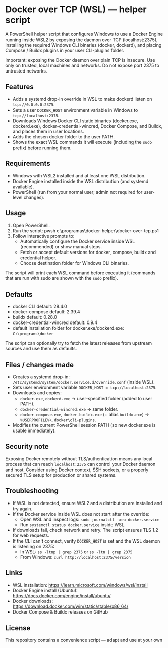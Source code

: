 # Docker over TCP (WSL) — helper script

A PowerShell helper script that configures Windows to use a Docker Engine running inside WSL2 by exposing the daemon over TCP (localhost:2375), installing the required Windows CLI binaries (docker, dockerd), and placing Compose / Buildx plugins in your user CLI-plugins folder.

Important: exposing the Docker daemon over plain TCP is insecure. Use only on trusted, local machines and networks. Do not expose port 2375 to untrusted networks.

## Features

- Adds a systemd drop-in override in WSL to make dockerd listen on `tcp://0.0.0.0:2375`.
- Sets a user `DOCKER_HOST` environment variable in Windows to `tcp://localhost:2375`.
- Downloads Windows Docker CLI static binaries (docker.exe, dockerd.exe), docker-credential-wincred, Docker Compose, and Buildx, and places them in user locations.
- Adds the chosen docker folder to the user PATH.
- Shows the exact WSL commands it will execute (including the `sudo` prefix) before running them.

## Requirements

- Windows with WSL2 installed and at least one WSL distribution.
- Docker Engine installed inside the WSL distribution (and systemd available).
- PowerShell (run from your normal user; admin not required for user-level changes).

## Usage

1. Open PowerShell.
2. Run the script:
   pwsh c:\programas\docker-helper\docker-over-tcp.ps1
3. Follow interactive prompts to:
   - Automatically configure the Docker service inside WSL (recommended) or show manual steps.
   - Fetch or accept default versions for docker, compose, buildx and credential helper.
   - Choose destination folder for Windows CLI binaries.

The script will print each WSL command before executing it (commands that are run with sudo are shown with the `sudo` prefix).

## Defaults

- docker CLI default: 28.4.0
- docker-compose default: 2.39.4
- buildx default: 0.28.0
- docker-credential-wincred default: 0.9.4
- default installation folder for docker.exe/dockerd.exe: `C:\programs\docker`

The script can optionally try to fetch the latest releases from upstream sources and use them as defaults.

## Files / changes made

- Creates a systemd drop-in: `/etc/systemd/system/docker.service.d/override.conf` (inside WSL).
- Sets user environment variable `DOCKER_HOST = tcp://localhost:2375`.
- Downloads and copies:
  - `docker.exe`, `dockerd.exe` → user-specified folder (added to user PATH).
  - `docker-credential-wincred.exe` → same folder.
  - `docker-compose.exe`, `docker-buildx.exe` (+ alias `buildx.exe`) → `%USERPROFILE%\.docker\cli-plugins`.
- Modifies the current PowerShell session PATH (so new docker.exe is usable immediately).

## Security note

Exposing Docker remotely without TLS/authentication means any local process that can reach `localhost:2375` can control your Docker daemon and host. Consider using Docker context, SSH sockets, or a properly secured TLS setup for production or shared systems.

## Troubleshooting

- If WSL is not detected, ensure WSL2 and a distribution are installed and try again.
- If the Docker service inside WSL does not start after the override:
  - Open WSL and inspect logs: `sudo journalctl -xeu docker.service`
  - Run `systemctl status docker.service` inside WSL.
- If downloads fail, check network and retry. The script ensures TLS 1.2 for web requests.
- If the CLI can't connect, verify `DOCKER_HOST` is set and the WSL daemon is listening on 2375:
  - In WSL: `ss -ltnp | grep 2375` or `ss -ltn | grep 2375`
  - From Windows: `curl http://localhost:2375/version`

## Links

- WSL installation: https://learn.microsoft.com/windows/wsl/install
- Docker Engine install (Ubuntu): https://docs.docker.com/engine/install/ubuntu/
- Docker downloads: https://download.docker.com/win/static/stable/x86_64/
- Docker Compose & Buildx releases on GitHub

## License

This repository contains a convenience script — adapt and use at your own